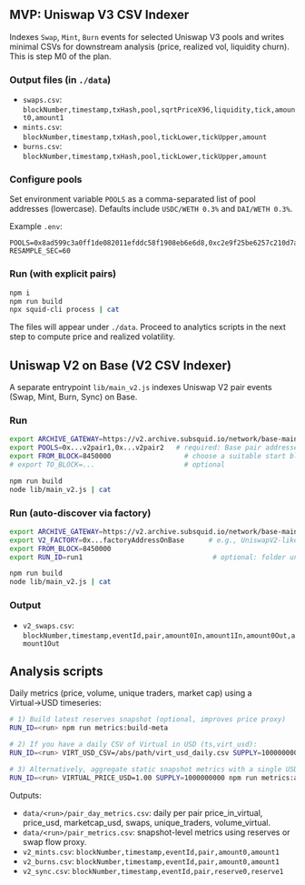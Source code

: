 ## MVP: Uniswap V3 CSV Indexer

Indexes `Swap`, `Mint`, `Burn` events for selected Uniswap V3 pools and writes minimal CSVs for downstream analysis (price, realized vol, liquidity churn). This is step M0 of the plan.

### Output files (in `./data`)
- `swaps.csv`: `blockNumber,timestamp,txHash,pool,sqrtPriceX96,liquidity,tick,amount0,amount1`
- `mints.csv`: `blockNumber,timestamp,txHash,pool,tickLower,tickUpper,amount`
- `burns.csv`: `blockNumber,timestamp,txHash,pool,tickLower,tickUpper,amount`

### Configure pools
Set environment variable `POOLS` as a comma-separated list of pool addresses (lowercase). Defaults include `USDC/WETH 0.3%` and `DAI/WETH 0.3%`.

Example `.env`:
```env
POOLS=0x8ad599c3a0ff1de082011efddc58f1908eb6e6d8,0xc2e9f25be6257c210d7adf0d4cd6e3e881ba25f8
RESAMPLE_SEC=60
```

### Run (with explicit pairs)
```bash
npm i
npm run build
npx squid-cli process | cat
```

The files will appear under `./data`. Proceed to analytics scripts in the next step to compute price and realized volatility.

## Uniswap V2 on Base (V2 CSV Indexer)

A separate entrypoint `lib/main_v2.js` indexes Uniswap V2 pair events (Swap, Mint, Burn, Sync) on Base.

### Run
```bash
export ARCHIVE_GATEWAY=https://v2.archive.subsquid.io/network/base-mainnet
export POOLS=0x...v2pair1,0x...v2pair2   # required: Base pair addresses (lowercase)
export FROM_BLOCK=8450000                  # choose a suitable start block
# export TO_BLOCK=...                      # optional

npm run build
node lib/main_v2.js | cat
```

### Run (auto-discover via factory)
```bash
export ARCHIVE_GATEWAY=https://v2.archive.subsquid.io/network/base-mainnet
export V2_FACTORY=0x...factoryAddressOnBase      # e.g., UniswapV2-like factory
export FROM_BLOCK=8450000
export RUN_ID=run1                                # optional: folder under data/

npm run build
node lib/main_v2.js | cat
```

### Output
- `v2_swaps.csv`: `blockNumber,timestamp,eventId,pair,amount0In,amount1In,amount0Out,amount1Out`

## Analysis scripts

Daily metrics (price, volume, unique traders, market cap) using a Virtual→USD timeseries:
```bash
# 1) Build latest reserves snapshot (optional, improves price proxy)
RUN_ID=<run> npm run metrics:build-meta

# 2) If you have a daily CSV of Virtual in USD (ts,virt_usd):
RUN_ID=<run> VIRT_USD_CSV=/abs/path/virt_usd_daily.csv SUPPLY=1000000000 node lib/analysis/per_day_metrics.js

# 3) Alternatively, aggregate static snapshot metrics with a single USD price:
RUN_ID=<run> VIRTUAL_PRICE_USD=1.00 SUPPLY=1000000000 npm run metrics:aggregate
```

Outputs:
- `data/<run>/pair_day_metrics.csv`: daily per pair price_in_virtual, price_usd, marketcap_usd, swaps, unique_traders, volume_virtual.
- `data/<run>/pair_metrics.csv`: snapshot-level metrics using reserves or swap flow proxy.
- `v2_mints.csv`: `blockNumber,timestamp,eventId,pair,amount0,amount1`
- `v2_burns.csv`: `blockNumber,timestamp,eventId,pair,amount0,amount1`
- `v2_sync.csv`: `blockNumber,timestamp,eventId,pair,reserve0,reserve1`
